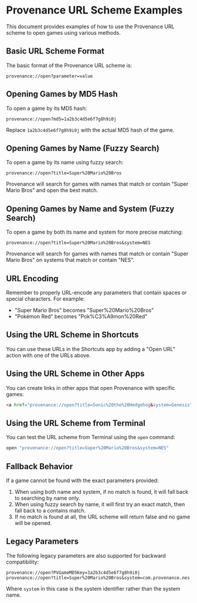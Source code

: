 # Provenance URL Scheme Examples

This document provides examples of how to use the Provenance URL scheme to open games using various methods.

## Basic URL Scheme Format

The basic format of the Provenance URL scheme is:

```
provenance://open?parameter=value
```

## Opening Games by MD5 Hash

To open a game by its MD5 hash:

```
provenance://open?md5=1a2b3c4d5e6f7g8h9i0j
```

Replace `1a2b3c4d5e6f7g8h9i0j` with the actual MD5 hash of the game.

## Opening Games by Name (Fuzzy Search)

To open a game by its name using fuzzy search:

```
provenance://open?title=Super%20Mario%20Bros
```

Provenance will search for games with names that match or contain "Super Mario Bros" and open the best match.

## Opening Games by Name and System (Fuzzy Search)

To open a game by both its name and system for more precise matching:

```
provenance://open?title=Super%20Mario%20Bros&system=NES
```

Provenance will search for games with names that match or contain "Super Mario Bros" on systems that match or contain "NES".

## URL Encoding

Remember to properly URL-encode any parameters that contain spaces or special characters. For example:
- "Super Mario Bros" becomes "Super%20Mario%20Bros"
- "Pokémon Red" becomes "Pok%C3%A9mon%20Red"

## Using the URL Scheme in Shortcuts

You can use these URLs in the Shortcuts app by adding a "Open URL" action with one of the URLs above.

## Using the URL Scheme in Other Apps

You can create links in other apps that open Provenance with specific games:

```html
<a href="provenance://open?title=Sonic%20the%20Hedgehog&system=Genesis">Play Sonic the Hedgehog</a>
```

## Using the URL Scheme from Terminal

You can test the URL scheme from Terminal using the `open` command:

```bash
open "provenance://open?title=Super%20Mario%20Bros&system=NES"
```

## Fallback Behavior

If a game cannot be found with the exact parameters provided:

1. When using both name and system, if no match is found, it will fall back to searching by name only.
2. When using fuzzy search by name, it will first try an exact match, then fall back to a contains match.
3. If no match is found at all, the URL scheme will return false and no game will be opened.

## Legacy Parameters

The following legacy parameters are also supported for backward compatibility:

```
provenance://open?PVGameMD5Key=1a2b3c4d5e6f7g8h9i0j
provenance://open?title=Super%20Mario%20Bros&system=com.provenance.nes
```

Where `system` in this case is the system identifier rather than the system name.
